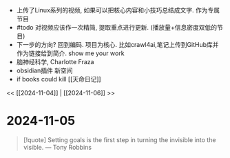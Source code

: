 
- 上传了Linux系列的视频,  如果可以把核心内容和小技巧总结成文字. 作为专属节目
- #todo 对视频应该作一次精简, 提取重点进行更新. (播放量+信息密度双低的节目)
- 下一步的方向? 回到编码. 项目为核心. 比如crawl4ai,笔记上传到GitHub库并作为链接给到简介. show me your work
- 脑神经科学, Charlotte Fraza
- obsidian插件 新空间
- if books could kill
[[天命日记]]

<< [[2024-11-04]] | [[2024-11-06]] >>

# 2024-11-05

> [!quote] Setting goals is the first step in turning the invisible into the visible.
> — Tony Robbins




